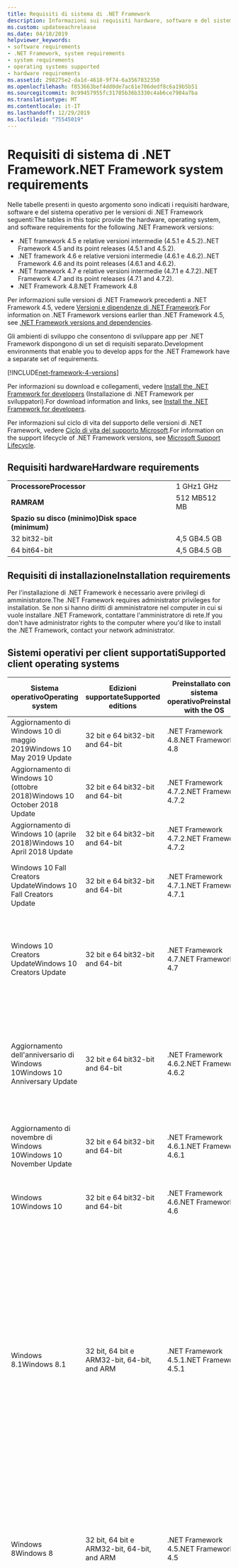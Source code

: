 ```yaml
---
title: Requisiti di sistema di .NET Framework
description: Informazioni sui requisiti hardware, software e del sistema operativo per installare .NET Framework 4.5 e versioni successive.
ms.custom: updateeachrelease
ms.date: 04/18/2019
helpviewer_keywords:
- software requirements
- .NET Framework, system requirements
- system requirements
- operating systems supported
- hardware requirements
ms.assetid: 298275e2-da1d-4618-9f74-6a3567832350
ms.openlocfilehash: f853663bef4dd0de7ac61e706dedf8c6a19b5b51
ms.sourcegitcommit: 8c99457955fc31785b36b3330c4ab6ce7984a7ba
ms.translationtype: MT
ms.contentlocale: it-IT
ms.lasthandoff: 12/29/2019
ms.locfileid: "75545019"
---
```

# <a name="net-framework-system-requirements"></a><span data-ttu-id="fb988-103">Requisiti di sistema di .NET Framework</span><span class="sxs-lookup"><span data-stu-id="fb988-103">.NET Framework system requirements</span></span>

<span data-ttu-id="fb988-104">Nelle tabelle presenti in questo argomento sono indicati i requisiti hardware, software e del sistema operativo per le versioni di .NET Framework seguenti:</span><span class="sxs-lookup"><span data-stu-id="fb988-104">The tables in this topic provide the hardware, operating system, and software requirements for the following .NET Framework versions:</span></span>

- <span data-ttu-id="fb988-105">.NET framework 4.5 e relative versioni intermedie (4.5.1 e 4.5.2).</span><span class="sxs-lookup"><span data-stu-id="fb988-105">.NET Framework 4.5 and its point releases (4.5.1 and 4.5.2).</span></span>
- <span data-ttu-id="fb988-106">.NET framework 4.6 e relative versioni intermedie (4.6.1 e 4.6.2).</span><span class="sxs-lookup"><span data-stu-id="fb988-106">.NET Framework 4.6 and its point releases (4.6.1 and 4.6.2).</span></span>
- <span data-ttu-id="fb988-107">.NET framework 4.7 e relative versioni intermedie (4.7.1 e 4.7.2).</span><span class="sxs-lookup"><span data-stu-id="fb988-107">.NET Framework 4.7 and its point releases (4.7.1 and 4.7.2).</span></span>
- <span data-ttu-id="fb988-108">.NET Framework 4.8</span><span class="sxs-lookup"><span data-stu-id="fb988-108">.NET Framework 4.8</span></span>

<span data-ttu-id="fb988-109">Per informazioni sulle versioni di .NET Framework precedenti a .NET Framework 4.5, vedere [Versioni e dipendenze di .NET Framework](../migration-guide/versions-and-dependencies.md).</span><span class="sxs-lookup"><span data-stu-id="fb988-109">For information on .NET Framework versions earlier than .NET Framework 4.5, see [.NET Framework versions and dependencies](../migration-guide/versions-and-dependencies.md).</span></span>

<span data-ttu-id="fb988-110">Gli ambienti di sviluppo che consentono di sviluppare app per .NET Framework dispongono di un set di requisiti separato.</span><span class="sxs-lookup"><span data-stu-id="fb988-110">Development environments that enable you to develop apps for the .NET Framework have a separate set of requirements.</span></span>

[!INCLUDE[net-framework-4-versions](../../../includes/net-framework-4x-versions.md)]

<span data-ttu-id="fb988-111">Per informazioni su download e collegamenti, vedere [Install the .NET Framework for developers](../install/guide-for-developers.md) (Installazione di .NET Framework per sviluppatori).</span><span class="sxs-lookup"><span data-stu-id="fb988-111">For download information and links, see [Install the .NET Framework for developers](../install/guide-for-developers.md).</span></span>

<span data-ttu-id="fb988-112">Per informazioni sul ciclo di vita del supporto delle versioni di .NET Framework, vedere [Ciclo di vita del supporto Microsoft](https://support.microsoft.com/lifecycle/search?sort=PN&alpha=Microsoft%20.NET%20Framework&Filter=FilterNO).</span><span class="sxs-lookup"><span data-stu-id="fb988-112">For information on the support lifecycle of .NET Framework versions, see [Microsoft Support Lifecycle](https://support.microsoft.com/lifecycle/search?sort=PN&alpha=Microsoft%20.NET%20Framework&Filter=FilterNO).</span></span>

## <a name="hardware-requirements"></a><span data-ttu-id="fb988-113">Requisiti hardware</span><span class="sxs-lookup"><span data-stu-id="fb988-113">Hardware requirements</span></span>

|                          |        |
| ------------------------ | ------ |
| <span data-ttu-id="fb988-114">**Processore**</span><span class="sxs-lookup"><span data-stu-id="fb988-114">**Processor**</span></span>            | <span data-ttu-id="fb988-115">1 GHz</span><span class="sxs-lookup"><span data-stu-id="fb988-115">1 GHz</span></span>  |
| <span data-ttu-id="fb988-116">**RAM**</span><span class="sxs-lookup"><span data-stu-id="fb988-116">**RAM**</span></span>                  | <span data-ttu-id="fb988-117">512 MB</span><span class="sxs-lookup"><span data-stu-id="fb988-117">512 MB</span></span> |
| <span data-ttu-id="fb988-118">**Spazio su disco (minimo)**</span><span class="sxs-lookup"><span data-stu-id="fb988-118">**Disk space (minimum)**</span></span> |        |
| <span data-ttu-id="fb988-119">32 bit</span><span class="sxs-lookup"><span data-stu-id="fb988-119">32-bit</span></span>                   | <span data-ttu-id="fb988-120">4,5 GB</span><span class="sxs-lookup"><span data-stu-id="fb988-120">4.5 GB</span></span> |
| <span data-ttu-id="fb988-121">64 bit</span><span class="sxs-lookup"><span data-stu-id="fb988-121">64-bit</span></span>                   | <span data-ttu-id="fb988-122">4,5 GB</span><span class="sxs-lookup"><span data-stu-id="fb988-122">4.5 GB</span></span> |

## <a name="installation-requirements"></a><span data-ttu-id="fb988-123">Requisiti di installazione</span><span class="sxs-lookup"><span data-stu-id="fb988-123">Installation requirements</span></span>

<span data-ttu-id="fb988-124">Per l'installazione di .NET Framework è necessario avere privilegi di amministratore.</span><span class="sxs-lookup"><span data-stu-id="fb988-124">The .NET Framework requires administrator privileges for installation.</span></span> <span data-ttu-id="fb988-125">Se non si hanno diritti di amministratore nel computer in cui si vuole installare .NET Framework, contattare l'amministratore di rete.</span><span class="sxs-lookup"><span data-stu-id="fb988-125">If you don't have administrator rights to the computer where you'd like to install the .NET Framework, contact your network administrator.</span></span>

## <a name="supported-client-operating-systems"></a><span data-ttu-id="fb988-126">Sistemi operativi per client supportati</span><span class="sxs-lookup"><span data-stu-id="fb988-126">Supported client operating systems</span></span>

| <span data-ttu-id="fb988-127">Sistema operativo</span><span class="sxs-lookup"><span data-stu-id="fb988-127">Operating system</span></span> | <span data-ttu-id="fb988-128">Edizioni supportate</span><span class="sxs-lookup"><span data-stu-id="fb988-128">Supported editions</span></span> | <span data-ttu-id="fb988-129">Preinstallato con il sistema operativo</span><span class="sxs-lookup"><span data-stu-id="fb988-129">Preinstalled with the OS</span></span> | <span data-ttu-id="fb988-130">Installabile separatamente</span><span class="sxs-lookup"><span data-stu-id="fb988-130">Installable separately</span></span> |
| ---------------- | ------------------ | ------------------------ | ---------------------- |
| <span data-ttu-id="fb988-131">Aggiornamento di Windows 10 di maggio 2019</span><span class="sxs-lookup"><span data-stu-id="fb988-131">Windows 10 May 2019 Update</span></span> | <span data-ttu-id="fb988-132">32 bit e 64 bit</span><span class="sxs-lookup"><span data-stu-id="fb988-132">32-bit and 64-bit</span></span> | <span data-ttu-id="fb988-133">.NET Framework 4.8</span><span class="sxs-lookup"><span data-stu-id="fb988-133">.NET Framework 4.8</span></span> | -- |
| <span data-ttu-id="fb988-134">Aggiornamento di Windows 10 (ottobre 2018)</span><span class="sxs-lookup"><span data-stu-id="fb988-134">Windows 10 October 2018 Update</span></span> | <span data-ttu-id="fb988-135">32 bit e 64 bit</span><span class="sxs-lookup"><span data-stu-id="fb988-135">32-bit and 64-bit</span></span> | <span data-ttu-id="fb988-136">.NET Framework 4.7.2</span><span class="sxs-lookup"><span data-stu-id="fb988-136">.NET Framework 4.7.2</span></span> | <span data-ttu-id="fb988-137">.NET Framework 4.8</span><span class="sxs-lookup"><span data-stu-id="fb988-137">.NET Framework 4.8</span></span> |
| <span data-ttu-id="fb988-138">Aggiornamento di Windows 10 (aprile 2018)</span><span class="sxs-lookup"><span data-stu-id="fb988-138">Windows 10 April 2018 Update</span></span> | <span data-ttu-id="fb988-139">32 bit e 64 bit</span><span class="sxs-lookup"><span data-stu-id="fb988-139">32-bit and 64-bit</span></span> | <span data-ttu-id="fb988-140">.NET Framework 4.7.2</span><span class="sxs-lookup"><span data-stu-id="fb988-140">.NET Framework 4.7.2</span></span> |<span data-ttu-id="fb988-141">.NET Framework 4.8</span><span class="sxs-lookup"><span data-stu-id="fb988-141">.NET Framework 4.8</span></span>|
| <span data-ttu-id="fb988-142">Windows 10 Fall Creators Update</span><span class="sxs-lookup"><span data-stu-id="fb988-142">Windows 10 Fall Creators Update</span></span> | <span data-ttu-id="fb988-143">32 bit e 64 bit</span><span class="sxs-lookup"><span data-stu-id="fb988-143">32-bit and 64-bit</span></span> | <span data-ttu-id="fb988-144">.NET Framework 4.7.1</span><span class="sxs-lookup"><span data-stu-id="fb988-144">.NET Framework 4.7.1</span></span> | <span data-ttu-id="fb988-145">.NET Framework 4.7.2</span><span class="sxs-lookup"><span data-stu-id="fb988-145">.NET Framework 4.7.2</span></span><br/><br/><span data-ttu-id="fb988-146">.NET Framework 4.8</span><span class="sxs-lookup"><span data-stu-id="fb988-146">.NET Framework 4.8</span></span> |
| <span data-ttu-id="fb988-147">Windows 10 Creators Update</span><span class="sxs-lookup"><span data-stu-id="fb988-147">Windows 10 Creators Update</span></span> | <span data-ttu-id="fb988-148">32 bit e 64 bit</span><span class="sxs-lookup"><span data-stu-id="fb988-148">32-bit and 64-bit</span></span> | <span data-ttu-id="fb988-149">.NET Framework 4.7</span><span class="sxs-lookup"><span data-stu-id="fb988-149">.NET Framework 4.7</span></span> | <span data-ttu-id="fb988-150">.NET Framework 4.7.1</span><span class="sxs-lookup"><span data-stu-id="fb988-150">.NET Framework 4.7.1</span></span><br/><br/><span data-ttu-id="fb988-151">.NET Framework 4.7.2</span><span class="sxs-lookup"><span data-stu-id="fb988-151">.NET Framework 4.7.2</span></span><br/><br/><span data-ttu-id="fb988-152">.NET Framework 4.8</span><span class="sxs-lookup"><span data-stu-id="fb988-152">.NET Framework 4.8</span></span> |
| <span data-ttu-id="fb988-153">Aggiornamento dell'anniversario di Windows 10</span><span class="sxs-lookup"><span data-stu-id="fb988-153">Windows 10 Anniversary Update</span></span> | <span data-ttu-id="fb988-154">32 bit e 64 bit</span><span class="sxs-lookup"><span data-stu-id="fb988-154">32-bit and 64-bit</span></span> | <span data-ttu-id="fb988-155">.NET Framework 4.6.2</span><span class="sxs-lookup"><span data-stu-id="fb988-155">.NET Framework 4.6.2</span></span> |<span data-ttu-id="fb988-156">.NET Framework 4.7</span><span class="sxs-lookup"><span data-stu-id="fb988-156">.NET Framework 4.7</span></span><br/><br/><span data-ttu-id="fb988-157">.NET Framework 4.7.1</span><span class="sxs-lookup"><span data-stu-id="fb988-157">.NET Framework 4.7.1</span></span><br/><br/><span data-ttu-id="fb988-158">.NET Framework 4.7.2</span><span class="sxs-lookup"><span data-stu-id="fb988-158">.NET Framework 4.7.2</span></span><br/><br/><span data-ttu-id="fb988-159">.NET Framework 4.8</span><span class="sxs-lookup"><span data-stu-id="fb988-159">.NET Framework 4.8</span></span>  |
| <span data-ttu-id="fb988-160">Aggiornamento di novembre di Windows 10</span><span class="sxs-lookup"><span data-stu-id="fb988-160">Windows 10 November Update</span></span> | <span data-ttu-id="fb988-161">32 bit e 64 bit</span><span class="sxs-lookup"><span data-stu-id="fb988-161">32-bit and 64-bit</span></span> | <span data-ttu-id="fb988-162">.NET Framework 4.6.1</span><span class="sxs-lookup"><span data-stu-id="fb988-162">.NET Framework 4.6.1</span></span> | <span data-ttu-id="fb988-163">.NET Framework 4.6.2</span><span class="sxs-lookup"><span data-stu-id="fb988-163">.NET Framework 4.6.2</span></span> |
| <span data-ttu-id="fb988-164">Windows 10</span><span class="sxs-lookup"><span data-stu-id="fb988-164">Windows 10</span></span> | <span data-ttu-id="fb988-165">32 bit e 64 bit</span><span class="sxs-lookup"><span data-stu-id="fb988-165">32-bit and 64-bit</span></span> | <span data-ttu-id="fb988-166">.NET Framework 4.6</span><span class="sxs-lookup"><span data-stu-id="fb988-166">.NET Framework 4.6</span></span> | <span data-ttu-id="fb988-167">.NET Framework 4.6.1</span><span class="sxs-lookup"><span data-stu-id="fb988-167">.NET Framework 4.6.1</span></span> <br/><br/> <span data-ttu-id="fb988-168">.NET Framework 4.6.2</span><span class="sxs-lookup"><span data-stu-id="fb988-168">.NET Framework 4.6.2</span></span> |
| <span data-ttu-id="fb988-169">Windows 8.1</span><span class="sxs-lookup"><span data-stu-id="fb988-169">Windows 8.1</span></span> | <span data-ttu-id="fb988-170">32 bit, 64 bit e ARM</span><span class="sxs-lookup"><span data-stu-id="fb988-170">32-bit, 64-bit, and ARM</span></span> | <span data-ttu-id="fb988-171">.NET Framework 4.5.1</span><span class="sxs-lookup"><span data-stu-id="fb988-171">.NET Framework 4.5.1</span></span> | <span data-ttu-id="fb988-172">.NET Framework 4.5.2</span><span class="sxs-lookup"><span data-stu-id="fb988-172">.NET Framework 4.5.2</span></span><br /><br /> <span data-ttu-id="fb988-173">.NET Framework 4.6</span><span class="sxs-lookup"><span data-stu-id="fb988-173">.NET Framework 4.6</span></span><br /><br /> <span data-ttu-id="fb988-174">.NET Framework 4.6.1</span><span class="sxs-lookup"><span data-stu-id="fb988-174">.NET Framework 4.6.1</span></span><br /><br /> <span data-ttu-id="fb988-175">.NET Framework 4.6.2</span><span class="sxs-lookup"><span data-stu-id="fb988-175">.NET Framework 4.6.2</span></span><br /><br /><span data-ttu-id="fb988-176">.NET Framework 4.7</span><span class="sxs-lookup"><span data-stu-id="fb988-176">.NET Framework 4.7</span></span><br/><br/><span data-ttu-id="fb988-177">.NET Framework 4.7.1</span><span class="sxs-lookup"><span data-stu-id="fb988-177">.NET Framework 4.7.1</span></span><br/><br/><span data-ttu-id="fb988-178">.NET Framework 4.7.2</span><span class="sxs-lookup"><span data-stu-id="fb988-178">.NET Framework 4.7.2</span></span><br/><br/><span data-ttu-id="fb988-179">.NET Framework 4.8</span><span class="sxs-lookup"><span data-stu-id="fb988-179">.NET Framework 4.8</span></span> |
| <span data-ttu-id="fb988-180">Windows 8</span><span class="sxs-lookup"><span data-stu-id="fb988-180">Windows 8</span></span> | <span data-ttu-id="fb988-181">32 bit, 64 bit e ARM</span><span class="sxs-lookup"><span data-stu-id="fb988-181">32-bit, 64-bit, and ARM</span></span> | <span data-ttu-id="fb988-182">.NET Framework 4.5</span><span class="sxs-lookup"><span data-stu-id="fb988-182">.NET Framework 4.5</span></span> | <span data-ttu-id="fb988-183">.NET Framework 4.5.1</span><span class="sxs-lookup"><span data-stu-id="fb988-183">.NET Framework 4.5.1</span></span><br /><br /><span data-ttu-id="fb988-184">.NET Framework 4.5.2</span><span class="sxs-lookup"><span data-stu-id="fb988-184">.NET Framework 4.5.2</span></span><br /><br /> <span data-ttu-id="fb988-185">.NET Framework 4.6</span><span class="sxs-lookup"><span data-stu-id="fb988-185">.NET Framework 4.6</span></span><br /><br /> <span data-ttu-id="fb988-186">.NET Framework 4.6.1</span><span class="sxs-lookup"><span data-stu-id="fb988-186">.NET Framework 4.6.1</span></span> |
| <span data-ttu-id="fb988-187">Windows 7 SP1</span><span class="sxs-lookup"><span data-stu-id="fb988-187">Windows 7 SP1</span></span>|<span data-ttu-id="fb988-188">32 bit e 64 bit</span><span class="sxs-lookup"><span data-stu-id="fb988-188">32-bit and 64-bit</span></span> | -- | <span data-ttu-id="fb988-189">.NET Framework 4</span><span class="sxs-lookup"><span data-stu-id="fb988-189">.NET Framework 4</span></span><br /><br /> <span data-ttu-id="fb988-190">.NET Framework 4.5</span><span class="sxs-lookup"><span data-stu-id="fb988-190">.NET Framework 4.5</span></span><br /><br /> <span data-ttu-id="fb988-191">.NET Framework 4.5.1</span><span class="sxs-lookup"><span data-stu-id="fb988-191">.NET Framework 4.5.1</span></span><br /><br /> <span data-ttu-id="fb988-192">.NET Framework 4.5.2</span><span class="sxs-lookup"><span data-stu-id="fb988-192">.NET Framework 4.5.2</span></span><br /><br /> <span data-ttu-id="fb988-193">.NET Framework 4.6</span><span class="sxs-lookup"><span data-stu-id="fb988-193">.NET Framework 4.6</span></span><br /><br /> <span data-ttu-id="fb988-194">.NET Framework 4.6.1</span><span class="sxs-lookup"><span data-stu-id="fb988-194">.NET Framework 4.6.1</span></span><br /><br /> <span data-ttu-id="fb988-195">.NET Framework 4.6.2</span><span class="sxs-lookup"><span data-stu-id="fb988-195">.NET Framework 4.6.2</span></span><br /><br /><span data-ttu-id="fb988-196">.NET Framework 4.7</span><span class="sxs-lookup"><span data-stu-id="fb988-196">.NET Framework 4.7</span></span><br/><br/><span data-ttu-id="fb988-197">.NET Framework 4.7.1</span><span class="sxs-lookup"><span data-stu-id="fb988-197">.NET Framework 4.7.1</span></span><br/><br/><span data-ttu-id="fb988-198">.NET Framework 4.7.2</span><span class="sxs-lookup"><span data-stu-id="fb988-198">.NET Framework 4.7.2</span></span><br/><br/><span data-ttu-id="fb988-199">.NET Framework 4.8</span><span class="sxs-lookup"><span data-stu-id="fb988-199">.NET Framework 4.8</span></span> |
| <span data-ttu-id="fb988-200">Windows Vista SP2</span><span class="sxs-lookup"><span data-stu-id="fb988-200">Windows Vista SP2</span></span>|<span data-ttu-id="fb988-201">32 bit e 64 bit</span><span class="sxs-lookup"><span data-stu-id="fb988-201">32-bit and 64-bit</span></span> | -- | <span data-ttu-id="fb988-202">.NET Framework 4</span><span class="sxs-lookup"><span data-stu-id="fb988-202">.NET Framework 4</span></span><br /><br /> <span data-ttu-id="fb988-203">.NET Framework 4.5</span><span class="sxs-lookup"><span data-stu-id="fb988-203">.NET Framework 4.5</span></span><br /><br /> <span data-ttu-id="fb988-204">.NET Framework 4.5.1</span><span class="sxs-lookup"><span data-stu-id="fb988-204">.NET Framework 4.5.1</span></span><br /><br /> <span data-ttu-id="fb988-205">.NET Framework 4.5.2</span><span class="sxs-lookup"><span data-stu-id="fb988-205">.NET Framework 4.5.2</span></span><br /><br /> <span data-ttu-id="fb988-206">.NET Framework 4.6</span><span class="sxs-lookup"><span data-stu-id="fb988-206">.NET Framework 4.6</span></span> |
| <span data-ttu-id="fb988-207">Windows XP</span><span class="sxs-lookup"><span data-stu-id="fb988-207">Windows XP</span></span> |<span data-ttu-id="fb988-208">32 bit e 64 bit</span><span class="sxs-lookup"><span data-stu-id="fb988-208">32-bit and 64-bit</span></span> | -- | <span data-ttu-id="fb988-209">.NET Framework 4</span><span class="sxs-lookup"><span data-stu-id="fb988-209">.NET Framework 4</span></span> |

 <span data-ttu-id="fb988-210">**Note:**</span><span class="sxs-lookup"><span data-stu-id="fb988-210">**Notes:**</span></span>

- <span data-ttu-id="fb988-211">Nei sistemi Windows 7, .NET Framework richiede Windows 7 SP1.</span><span class="sxs-lookup"><span data-stu-id="fb988-211">On Windows 7 systems, the .NET Framework requires Windows 7 SP1.</span></span> <span data-ttu-id="fb988-212">Se si ha Windows 7 ma non è ancora stato installato Service Pack 1, è necessario farlo prima di installare .NET Framework.</span><span class="sxs-lookup"><span data-stu-id="fb988-212">If you're on Windows 7 and haven't yet installed Service Pack 1, you need to do so before installing the .NET Framework.</span></span>

- <span data-ttu-id="fb988-213">.NET Framework 4.5 è supportato nell'Ambiente preinstallazione di Windows (Windows PE).</span><span class="sxs-lookup"><span data-stu-id="fb988-213">.NET Framework 4.5 is supported on the Windows Preinstallation Environment (Windows PE).</span></span> <span data-ttu-id="fb988-214">Non tutte le funzionalità sono supportate in Windows PE.</span><span class="sxs-lookup"><span data-stu-id="fb988-214">Not all features are supported on Windows PE.</span></span>

- <span data-ttu-id="fb988-215">.NET Framework 4 supporta anche la piattaforma IA64.</span><span class="sxs-lookup"><span data-stu-id="fb988-215">.NET Framework 4 also supports the IA64 platform.</span></span>

- <span data-ttu-id="fb988-216">Per tutte le piattaforme, è consigliabile eseguire l'aggiornamento al Service Pack di Windows più recente e installare gli aggiornamenti critici disponibili da [Windows Update](https://support.microsoft.com/help/12373/windows-update-faq) per garantire la massima compatibilità e sicurezza.</span><span class="sxs-lookup"><span data-stu-id="fb988-216">For all platforms, we recommend that you upgrade to the latest Windows Service Pack and install critical updates available from [Windows Update](https://support.microsoft.com/help/12373/windows-update-faq) to ensure the best compatibility and security.</span></span>

- <span data-ttu-id="fb988-217">Nei sistemi operativi a 64 bit, .NET Framework supporta sia WOW64 (elaborazione a 32 bit su un computer a 64 bit) che l'elaborazione nativa a 64 bit.</span><span class="sxs-lookup"><span data-stu-id="fb988-217">On 64-bit operating systems, the .NET Framework supports both WOW64 (32-bit processing on a 64-bit machine) and native 64-bit processing.</span></span>

## <a name="supported-server-operating-systems"></a><span data-ttu-id="fb988-218">Sistemi operativi per server supportati</span><span class="sxs-lookup"><span data-stu-id="fb988-218">Supported server operating systems</span></span>

| <span data-ttu-id="fb988-219">Sistema operativo</span><span class="sxs-lookup"><span data-stu-id="fb988-219">Operating system</span></span> | <span data-ttu-id="fb988-220">Edizioni supportate</span><span class="sxs-lookup"><span data-stu-id="fb988-220">Supported editions</span></span> | <span data-ttu-id="fb988-221">Preinstallato con il sistema operativo</span><span class="sxs-lookup"><span data-stu-id="fb988-221">Preinstalled with the OS</span></span> | <span data-ttu-id="fb988-222">Installabile separatamente</span><span class="sxs-lookup"><span data-stu-id="fb988-222">Installable separately</span></span> |
| ---------------- | ------------------ | ------------------------ | ---------------------- |
| <span data-ttu-id="fb988-223">Windows Server 2019</span><span class="sxs-lookup"><span data-stu-id="fb988-223">Windows Server 2019</span></span> | <span data-ttu-id="fb988-224">64 bit</span><span class="sxs-lookup"><span data-stu-id="fb988-224">64-bit</span></span> | <span data-ttu-id="fb988-225">.NET Framework 4.7.2</span><span class="sxs-lookup"><span data-stu-id="fb988-225">.NET Framework 4.7.2</span></span> | <span data-ttu-id="fb988-226">.NET Framework 4.8</span><span class="sxs-lookup"><span data-stu-id="fb988-226">.NET Framework 4.8</span></span> |
| <span data-ttu-id="fb988-227">Windows Server, versione 1809</span><span class="sxs-lookup"><span data-stu-id="fb988-227">Windows Server, version 1809</span></span> | <span data-ttu-id="fb988-228">64 bit</span><span class="sxs-lookup"><span data-stu-id="fb988-228">64-bit</span></span> | <span data-ttu-id="fb988-229">.NET Framework 4.7.2</span><span class="sxs-lookup"><span data-stu-id="fb988-229">.NET Framework 4.7.2</span></span> | <span data-ttu-id="fb988-230">.NET Framework 4.8</span><span class="sxs-lookup"><span data-stu-id="fb988-230">.NET Framework 4.8</span></span> |
| <span data-ttu-id="fb988-231">Windows Server, versione 1803</span><span class="sxs-lookup"><span data-stu-id="fb988-231">Windows Server, version 1803</span></span> | <span data-ttu-id="fb988-232">64 bit</span><span class="sxs-lookup"><span data-stu-id="fb988-232">64-bit</span></span> | <span data-ttu-id="fb988-233">.NET Framework 4.7.2</span><span class="sxs-lookup"><span data-stu-id="fb988-233">.NET Framework 4.7.2</span></span> | <span data-ttu-id="fb988-234">.NET Framework 4.8</span><span class="sxs-lookup"><span data-stu-id="fb988-234">.NET Framework 4.8</span></span> |
| <span data-ttu-id="fb988-235">Windows Server, versione 1709</span><span class="sxs-lookup"><span data-stu-id="fb988-235">Windows Server, version 1709</span></span> | <span data-ttu-id="fb988-236">64 bit</span><span class="sxs-lookup"><span data-stu-id="fb988-236">64-bit</span></span> | <span data-ttu-id="fb988-237">.NET Framework 4.7.1</span><span class="sxs-lookup"><span data-stu-id="fb988-237">.NET Framework 4.7.1</span></span> | <span data-ttu-id="fb988-238">.NET Framework 4.7.2</span><span class="sxs-lookup"><span data-stu-id="fb988-238">.NET Framework 4.7.2</span></span>|
| <span data-ttu-id="fb988-239">Windows Server 2016</span><span class="sxs-lookup"><span data-stu-id="fb988-239">Windows Server 2016</span></span> | <span data-ttu-id="fb988-240">64 bit</span><span class="sxs-lookup"><span data-stu-id="fb988-240">64-bit</span></span> | <span data-ttu-id="fb988-241">.NET Framework 4.6.2</span><span class="sxs-lookup"><span data-stu-id="fb988-241">.NET Framework 4.6.2</span></span> | <span data-ttu-id="fb988-242">.NET Framework 4.7</span><span class="sxs-lookup"><span data-stu-id="fb988-242">.NET Framework 4.7</span></span><br/><br/> <span data-ttu-id="fb988-243">.NET Framework 4.7.1</span><span class="sxs-lookup"><span data-stu-id="fb988-243">.NET Framework 4.7.1</span></span><br/><br/><span data-ttu-id="fb988-244">.NET Framework 4.7.2</span><span class="sxs-lookup"><span data-stu-id="fb988-244">.NET Framework 4.7.2</span></span><br/><br/><span data-ttu-id="fb988-245">.NET Framework 4.8</span><span class="sxs-lookup"><span data-stu-id="fb988-245">.NET Framework 4.8</span></span> |
| <span data-ttu-id="fb988-246">Windows Server 2012 R2</span><span class="sxs-lookup"><span data-stu-id="fb988-246">Windows Server 2012 R2</span></span> | <span data-ttu-id="fb988-247">64 bit</span><span class="sxs-lookup"><span data-stu-id="fb988-247">64-bit</span></span> | <span data-ttu-id="fb988-248">.NET Framework 4.5.1</span><span class="sxs-lookup"><span data-stu-id="fb988-248">.NET Framework 4.5.1</span></span> | <span data-ttu-id="fb988-249">.NET Framework 4.5.2</span><span class="sxs-lookup"><span data-stu-id="fb988-249">.NET Framework 4.5.2</span></span><br /><br /> <span data-ttu-id="fb988-250">.NET Framework 4.6</span><span class="sxs-lookup"><span data-stu-id="fb988-250">.NET Framework 4.6</span></span><br /><br /> <span data-ttu-id="fb988-251">.NET Framework 4.6.1</span><span class="sxs-lookup"><span data-stu-id="fb988-251">.NET Framework 4.6.1</span></span><br /><br /> <span data-ttu-id="fb988-252">.NET Framework 4.6.2</span><span class="sxs-lookup"><span data-stu-id="fb988-252">.NET Framework 4.6.2</span></span><br /><br /><span data-ttu-id="fb988-253">.NET Framework 4.7</span><span class="sxs-lookup"><span data-stu-id="fb988-253">.NET Framework 4.7</span></span><br/><br/> <span data-ttu-id="fb988-254">.NET Framework 4.7.1</span><span class="sxs-lookup"><span data-stu-id="fb988-254">.NET Framework 4.7.1</span></span><br/><br/><span data-ttu-id="fb988-255">.NET Framework 4.7.2</span><span class="sxs-lookup"><span data-stu-id="fb988-255">.NET Framework 4.7.2</span></span><br/><br/><span data-ttu-id="fb988-256">.NET Framework 4.8</span><span class="sxs-lookup"><span data-stu-id="fb988-256">.NET Framework 4.8</span></span> |
| <span data-ttu-id="fb988-257">Windows Server 2012 (edizione a 64 bit)</span><span class="sxs-lookup"><span data-stu-id="fb988-257">Windows Server 2012 (64-bit edition)</span></span> | <span data-ttu-id="fb988-258">64 bit</span><span class="sxs-lookup"><span data-stu-id="fb988-258">64-bit</span></span>| <span data-ttu-id="fb988-259">.NET Framework 4.5</span><span class="sxs-lookup"><span data-stu-id="fb988-259">.NET Framework 4.5</span></span> | <span data-ttu-id="fb988-260">.NET Framework 4.5.1</span><span class="sxs-lookup"><span data-stu-id="fb988-260">.NET Framework 4.5.1</span></span><br /><br /> <span data-ttu-id="fb988-261">.NET Framework 4.5.2</span><span class="sxs-lookup"><span data-stu-id="fb988-261">.NET Framework 4.5.2</span></span><br /><br /> <span data-ttu-id="fb988-262">.NET Framework 4.6</span><span class="sxs-lookup"><span data-stu-id="fb988-262">.NET Framework 4.6</span></span><br /><br /> <span data-ttu-id="fb988-263">.NET Framework 4.6.1</span><span class="sxs-lookup"><span data-stu-id="fb988-263">.NET Framework 4.6.1</span></span><br /><br /> <span data-ttu-id="fb988-264">.NET Framework 4.6.2</span><span class="sxs-lookup"><span data-stu-id="fb988-264">.NET Framework 4.6.2</span></span><br /><br /><span data-ttu-id="fb988-265">.NET Framework 4.7</span><span class="sxs-lookup"><span data-stu-id="fb988-265">.NET Framework 4.7</span></span><br/><br/><span data-ttu-id="fb988-266">.NET Framework 4.7.1</span><span class="sxs-lookup"><span data-stu-id="fb988-266">.NET Framework 4.7.1</span></span><br/><br/><span data-ttu-id="fb988-267">.NET Framework 4.7.2</span><span class="sxs-lookup"><span data-stu-id="fb988-267">.NET Framework 4.7.2</span></span><br/><br/><span data-ttu-id="fb988-268">.NET Framework 4.8</span><span class="sxs-lookup"><span data-stu-id="fb988-268">.NET Framework 4.8</span></span> |
| <span data-ttu-id="fb988-269">Windows Server 2008 R2 SP1</span><span class="sxs-lookup"><span data-stu-id="fb988-269">Windows Server 2008 R2 SP1</span></span>|<span data-ttu-id="fb988-270">64 bit</span><span class="sxs-lookup"><span data-stu-id="fb988-270">64-bit</span></span> | -- | <span data-ttu-id="fb988-271">.NET Framework 4</span><span class="sxs-lookup"><span data-stu-id="fb988-271">.NET Framework 4</span></span><br /><br /> <span data-ttu-id="fb988-272">.NET Framework 4.5</span><span class="sxs-lookup"><span data-stu-id="fb988-272">.NET Framework 4.5</span></span><br /><br /> <span data-ttu-id="fb988-273">.NET Framework 4.5.1</span><span class="sxs-lookup"><span data-stu-id="fb988-273">.NET Framework 4.5.1</span></span><br /><br /> <span data-ttu-id="fb988-274">.NET Framework 4.5.2</span><span class="sxs-lookup"><span data-stu-id="fb988-274">.NET Framework 4.5.2</span></span><br /><br /> <span data-ttu-id="fb988-275">.NET Framework 4.6</span><span class="sxs-lookup"><span data-stu-id="fb988-275">.NET Framework 4.6</span></span><br /><br /> <span data-ttu-id="fb988-276">.NET Framework 4.6.1</span><span class="sxs-lookup"><span data-stu-id="fb988-276">.NET Framework 4.6.1</span></span><br /><br /> <span data-ttu-id="fb988-277">.NET Framework 4.6.2</span><span class="sxs-lookup"><span data-stu-id="fb988-277">.NET Framework 4.6.2</span></span><br /><br /><span data-ttu-id="fb988-278">.NET Framework 4.7</span><span class="sxs-lookup"><span data-stu-id="fb988-278">.NET Framework 4.7</span></span><br/><br/><span data-ttu-id="fb988-279">.NET Framework 4.7.1</span><span class="sxs-lookup"><span data-stu-id="fb988-279">.NET Framework 4.7.1</span></span><br/><br/><span data-ttu-id="fb988-280">.NET Framework 4.7.2</span><span class="sxs-lookup"><span data-stu-id="fb988-280">.NET Framework 4.7.2</span></span><br/><br/><span data-ttu-id="fb988-281">.NET Framework 4.8</span><span class="sxs-lookup"><span data-stu-id="fb988-281">.NET Framework 4.8</span></span> |
| <span data-ttu-id="fb988-282">Windows Server 2008 SP2</span><span class="sxs-lookup"><span data-stu-id="fb988-282">Windows Server 2008 SP2</span></span>|<span data-ttu-id="fb988-283">32 bit e 64 bit</span><span class="sxs-lookup"><span data-stu-id="fb988-283">32-bit and 64-bit</span></span> | -- | <span data-ttu-id="fb988-284">.NET Framework 4</span><span class="sxs-lookup"><span data-stu-id="fb988-284">.NET Framework 4</span></span><br /><br /> <span data-ttu-id="fb988-285">.NET Framework 4.5</span><span class="sxs-lookup"><span data-stu-id="fb988-285">.NET Framework 4.5</span></span><br /><br /> <span data-ttu-id="fb988-286">.NET Framework 4.5.1</span><span class="sxs-lookup"><span data-stu-id="fb988-286">.NET Framework 4.5.1</span></span><br /><br /> <span data-ttu-id="fb988-287">.NET Framework 4.5.2</span><span class="sxs-lookup"><span data-stu-id="fb988-287">.NET Framework 4.5.2</span></span><br /><br /> <span data-ttu-id="fb988-288">.NET Framework 4.6</span><span class="sxs-lookup"><span data-stu-id="fb988-288">.NET Framework 4.6</span></span> |

 <span data-ttu-id="fb988-289">**Note:**</span><span class="sxs-lookup"><span data-stu-id="fb988-289">**Notes:**</span></span>

- <span data-ttu-id="fb988-290">Windows Server 2012 include .NET Framework 4,5, quindi non è necessario installarlo separatamente.</span><span class="sxs-lookup"><span data-stu-id="fb988-290">Windows Server 2012 includes .NET Framework 4.5, so you don't have to install it separately.</span></span> <span data-ttu-id="fb988-291">Analogamente, Windows Server 2012 R2 include .NET Framework 4.5.1.</span><span class="sxs-lookup"><span data-stu-id="fb988-291">Similarly, Windows Server 2012 R2 includes .NET Framework 4.5.1.</span></span>

- <span data-ttu-id="fb988-292">.NET Framework ha supporto limitato per il ruolo Server Core con Windows Server 2008 R2 SP1 o versioni successive.</span><span class="sxs-lookup"><span data-stu-id="fb988-292">The .NET Framework has limited support for the Server Core Role with Windows Server 2008 R2 SP1 or later.</span></span> <span data-ttu-id="fb988-293">Per un elenco di API non supportate, vedere [Server Core .NET Functionality](https://docs.microsoft.com/previous-versions//dd745015(v=vs.85)) (Funzionalità .NET di Server Core).</span><span class="sxs-lookup"><span data-stu-id="fb988-293">See [Server Core .NET Functionality](https://docs.microsoft.com/previous-versions//dd745015(v=vs.85)) for a list of unsupported APIs.</span></span>

- <span data-ttu-id="fb988-294">.NET Framework non è supportato in Windows Server 2008 R2 per sistemi basati su Itanium.</span><span class="sxs-lookup"><span data-stu-id="fb988-294">The .NET Framework isn't supported on Windows Server 2008 R2 for Itanium-Based Systems.</span></span>

- <span data-ttu-id="fb988-295">.NET Framework non è supportato nel ruolo Server Core in Windows Server 2008 SP2.</span><span class="sxs-lookup"><span data-stu-id="fb988-295">On Windows Server 2008 SP2, the .NET Framework is not supported in the Server Core Role.</span></span>

- <span data-ttu-id="fb988-296">Per tutte le piattaforme, è consigliabile eseguire l'aggiornamento al Service Pack di Windows più recente e agli aggiornamenti critici disponibili da [Windows Update](https://support.microsoft.com/help/12373/windows-update-faq) per garantire la massima compatibilità e sicurezza.</span><span class="sxs-lookup"><span data-stu-id="fb988-296">For all platforms, we recommend that you upgrade to the latest Windows Service Pack and critical updates available from [Windows Update](https://support.microsoft.com/help/12373/windows-update-faq) to ensure the best compatibility and security.</span></span> <span data-ttu-id="fb988-297">Su alcuni sistemi operativi potrebbe essere necessaria l'installazione dell'ultimo Windows Service Pack.</span><span class="sxs-lookup"><span data-stu-id="fb988-297">Installation of the latest Windows Service Pack may be required on some operating systems.</span></span>

- <span data-ttu-id="fb988-298">Nei sistemi operativi a 64 bit, .NET Framework supporta sia WOW64 (elaborazione a 32 bit su un computer a 64 bit) che l'elaborazione nativa a 64 bit.</span><span class="sxs-lookup"><span data-stu-id="fb988-298">On 64-bit operating systems, the .NET Framework supports both WOW64 (32-bit processing on a 64-bit machine) and native 64-bit processing.</span></span>

## <a name="see-also"></a><span data-ttu-id="fb988-299">Vedere anche</span><span class="sxs-lookup"><span data-stu-id="fb988-299">See also</span></span>

- [<span data-ttu-id="fb988-300">Guida all'installazione</span><span class="sxs-lookup"><span data-stu-id="fb988-300">Installation Guide</span></span>](../install/index.md)
- [<span data-ttu-id="fb988-301">Introduzione</span><span class="sxs-lookup"><span data-stu-id="fb988-301">Getting Started</span></span>](index.md)
- [<span data-ttu-id="fb988-302">Risolvere i problemi relativi alle installazioni e alle disinstallazioni bloccate di .NET Framework</span><span class="sxs-lookup"><span data-stu-id="fb988-302">Troubleshoot blocked .NET Framework installations and uninstallations</span></span>](../install/troubleshoot-blocked-installations-and-uninstallations.md)
